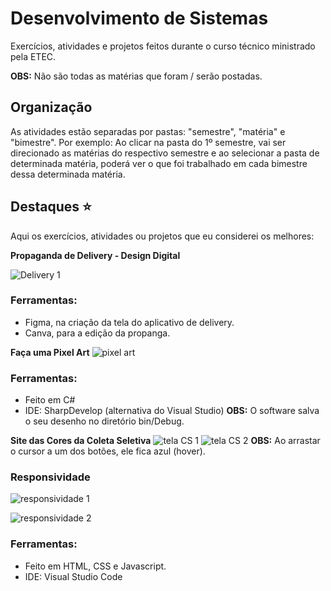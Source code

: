 
# Desenvolvimento de Sistemas

Exercícios, atividades e projetos feitos durante o curso técnico ministrado pela ETEC.

**OBS:** Não são todas as matérias que foram / serão postadas.


## Organização

As atividades estão separadas por pastas: "semestre", "matéria" e "bimestre". Por exemplo:
Ao clicar na pasta do 1º semestre, vai ser direcionado as matérias do respectivo semestre e ao selecionar a pasta de determinada matéria, poderá ver o que foi trabalhado em cada bimestre dessa determinada matéria.


## Destaques ⭐

Aqui os exercícios, atividades ou projetos que eu considerei os melhores:

 **Propaganda de Delivery - Design Digital**

![Delivery 1](https://user-images.githubusercontent.com/109006053/212547275-5d658a64-f213-43ce-baff-d2d9b565e4e7.png)




### Ferramentas:

- Figma, na criação da tela do aplicativo de delivery.
- Canva, para a edição da propanga.

**Faça uma Pixel Art**
![pixel art](https://user-images.githubusercontent.com/109006053/212548096-49884a66-7013-4dbd-a676-f3e17381f809.png)

### Ferramentas:
- Feito em C#
- IDE: SharpDevelop (alternativa do Visual Studio)
**OBS:** O software salva o seu desenho no diretório bin/Debug.

**Site das Cores da Coleta Seletiva**
![tela CS 1](https://user-images.githubusercontent.com/109006053/212548257-7b95015a-926a-4c56-8aef-340abf5d17a2.jpeg)
![tela CS 2](https://user-images.githubusercontent.com/109006053/212548258-7cd38128-0b55-4607-bda5-82ded75ebf6a.jpeg)
**OBS:** Ao arrastar o cursor a um dos botões, ele fica azul (hover).

### Responsividade

![responsividade 1](https://user-images.githubusercontent.com/109006053/212548278-c5eb6551-4ffb-421d-9c3d-cc587f780246.png)

![responsividade 2](https://user-images.githubusercontent.com/109006053/212548281-081ed93e-57fe-4a02-ad8e-c2f23e5b4cd2.png)

### Ferramentas:
- Feito em HTML, CSS e Javascript.
- IDE: Visual Studio Code


